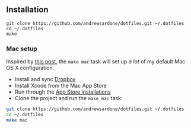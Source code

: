 ## Installation

    git clone https://github.com/andrewsardone/dotfiles.git ~/.dotfiles
    cd ~/.dotfiles
    make

### Mac setup

Inspired by [this post][tp], the `make mac` task will set up *a lot* of my
default Mac OS X configuration.

- Install and sync [Dropbox](https://www.dropbox.com/)
- Install Xcode from the Mac App Store
- Run through the [App Store installations][asi]
- Clone the project and run the `make mac` task:

```sh
git clone https://github.com/andrewsardone/dotfiles.git ~/.dotfiles
cd ~/.dotfiles
make mac
```

[tp]: http://lapwinglabs.com/blog/hacker-guide-to-setting-up-your-mac
[asi]: osx/app-store-apps.md
